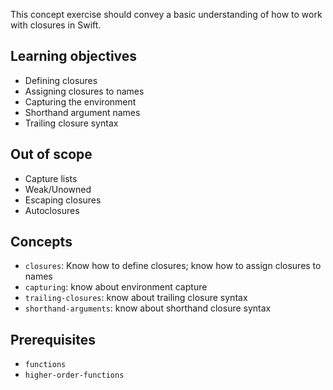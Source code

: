 This concept exercise should convey a basic understanding of how to work with closures in Swift.

## Learning objectives

- Defining closures
- Assigning closures to names
- Capturing the environment
- Shorthand argument names
- Trailing closure syntax

## Out of scope

- Capture lists
- Weak/Unowned
- Escaping closures
- Autoclosures

## Concepts

- `closures`: Know how to define closures; know how to assign closures to names
- `capturing`: know about environment capture
- `trailing-closures`: know about trailing closure syntax
- `shorthand-arguments`: know about shorthand closure syntax

## Prerequisites

- `functions`
- `higher-order-functions`
